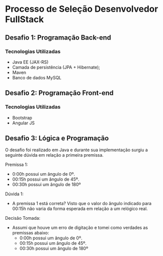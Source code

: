 # Processo de Seleção Desenvolvedor FullStack

## Desafio 1: Programação Back-end

### Tecnologias Utilizadas

* Java EE (JAX-RS)
* Camada de persistência (JPA + Hibernate);
* Maven
* Banco de dados MySQL

## Desafio 2: Programação Front-end

### Tecnologias Utilizadas

* Bootstrap
* Angular JS

## Desafio 3: Lógica e Programação

O desafio foi realizado em Java e durante sua implementação surgiu a seguinte dúvida em relação a primeira premissa.

Premissa 1:
* 0:00h possui um ângulo de 0º.
* 00:15h possui um ângulo de 45º.
* 00:30h possui um ângulo de 180º

Dúvida 1:
* A premissa 1 está correta? Visto que o valor do ângulo indicado para 00:15h não varia da forma esperada em relação a um relógico real. 

Decisão Tomada:

* Assumi que houve um erro de digitação e tomei como verdades as premissas abaixo:
	- 0:00h possui um ângulo de 0º.
	- 00:15h possui um ângulo de 45º.
	- 00:30h possui um ângulo de 180º



